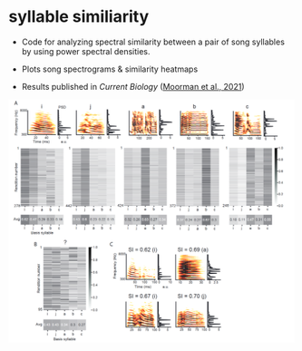 # syllable similiarity

- Code for analyzing spectral similarity between a pair of song syllables by using power spectral densities.


- Plots song spectrograms & similarity heatmaps


- Results published in _Current Biology_ ([Moorman et al., 2021](https://www.sciencedirect.com/science/article/pii/S0960982221005431))


![plot](./img/figure.png)
